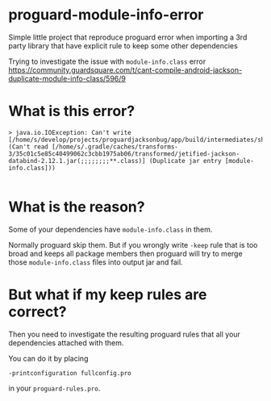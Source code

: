 # proguard-module-info-error
Simple little project that reproduce proguard error when importing a 3rd party library that have explicit rule to keep some other dependencies

Trying to investigate the issue with `module-info.class` error https://community.guardsquare.com/t/cant-compile-android-jackson-duplicate-module-info-class/596/9

# What is this error?
```
> java.io.IOException: Can't write [/home/s/develop/projects/proguardjacksonbug/app/build/intermediates/shrunk_jar/release/minified.jar] (Can't read [/home/s/.gradle/caches/transforms-3/35c01c5e85c40499062c3cbb1975ab06/transformed/jetified-jackson-databind-2.12.1.jar(;;;;;;;;**.class)] (Duplicate jar entry [module-info.class]))


```
# What is the reason?
Some of your dependencies have `module-info.class` in them. 

Normally proguard skip them. But if you wrongly write `-keep` rule that is too broad and keeps all package members then proguard will try to merge those `module-info.class` files into output jar and fail.

# But what if my keep rules are correct?
Then you need to investigate the resulting proguard rules that all your dependencies attached with them.

You can do it by placing 
```
-printconfiguration fullconfig.pro
```
in your `proguard-rules.pro`.
